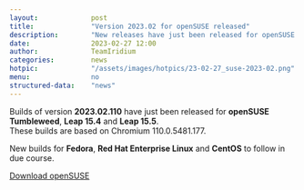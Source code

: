 ```yaml
---
layout: 			post
title:  			"Version 2023.02 for openSUSE released"
description: 		"New releases have just been released for openSUSE Tumbleweed Leap 15.4 and Leap 15.5. Further releases for Fedora and RHEL to follow."
date:	 			2023-02-27 12:00
author:				TeamIridium
categories:			news
hotpic:				"/assets/images/hotpics/23-02-27_suse-2023-02.png"
menu: 				no
structured-data:	"news"
---
```

Builds of version **2023.02.110** have just been released for **openSUSE Tumbleweed**, **Leap 15.4** and **Leap 15.5**.     
These builds are based on Chromium 110.0.5481.177.    

New builds for **Fedora**, **Red Hat Enterprise Linux** and **CentOS** to follow in due course.   

<a href="/downloads/suse" class="button download" title="download Iridium Browser for openSUSE">Download openSUSE</a>